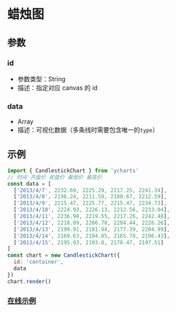# 蜡烛图

## 参数

### id

- 参数类型：String
- 描述：指定对应 canvas 的 id

### data

- Array
- 描述：可视化数据（多条线时需要包含唯一的`type`）

## 示例

```js
import { CandlestickChart } from 'ycharts'
// 时间 开盘价 收盘价 最低价 最高价
const data = [
  ['2013/4/7', 2232.69, 2225.29, 2217.25, 2241.34],
  ['2013/4/8', 2196.24, 2211.59, 2180.67, 2212.59],
  ['2013/4/9', 2215.47, 2225.77, 2215.47, 2234.73],
  ['2013/4/10', 2224.93, 2226.13, 2212.56, 2233.04],
  ['2013/4/11', 2236.98, 2219.55, 2217.26, 2242.48],
  ['2013/4/12', 2218.09, 2206.78, 2204.44, 2226.26],
  ['2013/4/13', 2199.91, 2181.94, 2177.39, 2204.99],
  ['2013/4/14', 2169.63, 2194.85, 2165.78, 2196.43],
  ['2013/4/15', 2195.03, 2193.8, 2178.47, 2197.51]
]
const chart = new CandlestickChart({
  id: 'container',
  data
})
chart.render()
```

### [在线示例](https://andy.city/ycharts/demos/CandlestickChart.html)
